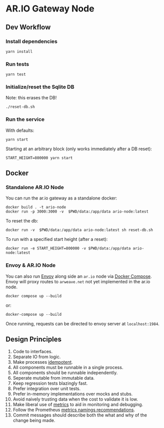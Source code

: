 # AR.IO Gateway Node

## Dev Workflow

### Install dependencies

`yarn install`

### Run tests

`yarn test`

### Initialize/reset the Sqlite DB

Note: this erases the DB!

`./reset-db.sh`

### Run the service

With defaults:

`yarn start`

Starting at an arbitrary block (only works immediately after a DB reset):

`START_HEIGHT=800000 yarn start`

## Docker
### Standalone AR.IO Node
You can run the ar.io gateway as a standalone docker:

```shell
docker build . -t ario-node
docker run -p 3000:3000 -v  $PWD/data:/app/data ario-node:latest
```

To reset the db:
```shell
docker run -v  $PWD/data:/app/data ario-node:latest sh reset-db.sh
```

To run with a specified start height (after a reset):
```shell
docker run -e START_HEIGHT=800000 -v $PWD/data:/app/data ario-node:latest
```

### Envoy & AR.IO Node
You can also run [Envoy] along side an `ar.io` node via [Docker Compose]. Envoy will proxy routes to `arweave.net` not yet implemented in the ar.io node.

```shell
docker compose up --build
```
or:
```shell
docker-compose up --build
```
Once running, requests can be directed to envoy server at `localhost:1984`.

## Design Principles

1. Code to interfaces.
2. Separate IO from logic.
3. Make processes [idempotent].
4. All components must be runnable in a single process.
5. All components should be runnable independently.
6. Seperate mutable from immutable data.
7. Keep regression tests blazingly fast.
8. Prefer integration over unit tests.
9. Prefer in-memory implementations over mocks and stubs.
10. Avoid naively trusting data when the cost to validate it is low.
11. Make liberal use of [metrics] to aid in monitoring and debugging.
12. Follow the Prometheus [metrics namings recommendations].
13. Commit messages should describe both the what and why of the change being made.


[Docker Compose]:https://docs.docker.com/compose/install/
[Envoy]:https://www.envoyproxy.io/
[idempotent]:https://en.wikipedia.org/wiki/Idempotence
[metrics]:https://github.com/siimon/prom-client
[metrics namings recommendations]:https://prometheus.io/docs/practices/naming/